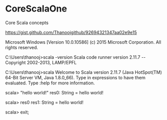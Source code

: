 # CoreScalaOne
Core Scala concepts


https://gist.github.com/Thanoojgithub/92694321347aa02e9e15


Microsoft Windows [Version 10.0.10586]
(c) 2015 Microsoft Corporation. All rights reserved.

C:\Users\thanooj>scala -version
Scala code runner version 2.11.7 -- Copyright 2002-2013, LAMP/EPFL

C:\Users\thanooj>scala
Welcome to Scala version 2.11.7 (Java HotSpot(TM) 64-Bit Server VM, Java 1.8.0_66).
Type in expressions to have them evaluated.
Type :help for more information.

scala> "hello world!"
res0: String = hello world!

scala> res0
res1: String = hello world!

scala> exit;
